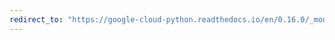 ```yaml
---
redirect_to: "https://google-cloud-python.readthedocs.io/en/0.16.0/_modules/gcloud/bigtable/client.html"
---
```

